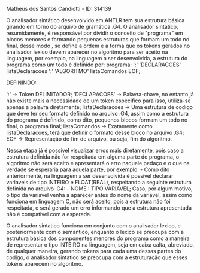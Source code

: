 Matheus dos Santos Candiotti - ID: 314139

O analisador sintático desenvolvido em ANTLR tem sua estrutura básica girando em torno do arquivo de gramática .G4. O analisador sintatico, resumidamente, é responsável por dividir o conceito de "programa" em blocos menores e formando pequenas estruturas que formam um todo no final, desse modo , se define a ordem e a forma que os tokens gerados no analisador lexico devem aparecer no algoritmo para ser aceito na linguagem, por exemplo, na linguagem a ser desenvolvida, a estrutura do programa como um todo é definido por:
	programa: ':' 'DECLARACOES' listaDeclaracoes ':' 'ALGORITMO' listaComandos EOF;

DEFININDO:

':' -> Token DELIMITADOR;
'DECLARACOES' -> Palavra-chave, no entanto já não existe mais a necessidade de um token especifico para isso, utiliza-se apenas a palavra diretamente;
listaDeclaracoes -> Uma estrutura de codigo que deve ter seu formato definido no arquivo .G4, assim como a estrutura do programa é definido, como dito, pequenos blocos formam um todo no final, o programa final;
listaComandos -> Exatamente como listaDeclaracoes, terá que definir o formato desse bloco no arquivo .G4;
EOF -> Representação de fim de arquivo, ou seja, fim do algoritmo.

Nessa etapa já é possível visualizar erros mais diretamente, pois caso a estrutura definida não for respeitada em alguma parte do programa, o algoritmo não será aceito e apresentará o erro naquele pedaço e o que na verdade se esperaria para aquela parte, por exemplo:
	- Como dito anteriormente, na linguagem a ser desenvolvida é possível declarar variaveis de tipo INTEIRO e FLOAT(REAL), respeitando a seguinte estrutura definida no arquivo .G4:
	- NOME : TIPO VARIAVEL;
Caso, por algum motivo, o tipo da variavel venha a aparecer antes do nome da variavel, assim como funciona em linguagem C, não será aceito, pois a estrutura não foi respeitada, e será gerado um erro informando que a estrutura apresentada não é compativel com a esperada.

O analisador sintatico funciona em conjunto com o analisador lexico, e posteriormente com o semantico, enquanto o lexico se preocupa com a estrutura básica dos componentes menores do programa como a maneira de representar o tipo INTEIRO na linguagem, seja em caixa calta, abreviado, de qualquer maneira, gerando tokens para cada uma dessas partes do codigo, o analisador sintatico se preocupa com a estruturação que esses tokens aparecem no algoritmo.
